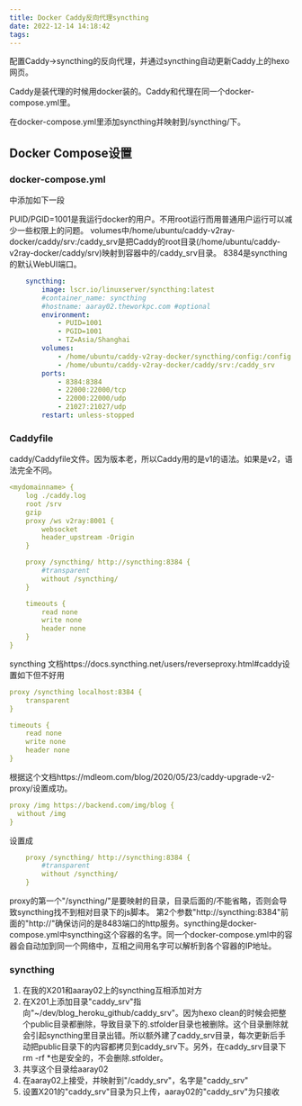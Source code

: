```yaml
---
title: Docker Caddy反向代理syncthing
date: 2022-12-14 14:18:42
tags:
---
```


配置Caddy->syncthing的反向代理，并通过syncthing自动更新Caddy上的hexo网页。

Caddy是装代理的时候用docker装的。Caddy和代理在同一个docker-compose.yml里。

在docker-compose.yml里添加syncthing并映射到/syncthing/下。

## Docker Compose设置

### docker-compose.yml

中添加如下一段

PUID/PGID=1001是我运行docker的用户。不用root运行而用普通用户运行可以减少一些权限上的问题。
volumes中/home/ubuntu/caddy-v2ray-docker/caddy/srv:/caddy_srv是把Caddy的root目录(/home/ubuntu/caddy-v2ray-docker/caddy/srv)映射到容器中的/caddy_srv目录。
8384是syncthing的默认WebUI端口。

```yml
    syncthing:
        image: lscr.io/linuxserver/syncthing:latest
        #container_name: syncthing
        #hostname: aaray02.theworkpc.com #optional
        environment:
            - PUID=1001
            - PGID=1001
            - TZ=Asia/Shanghai
        volumes:
            - /home/ubuntu/caddy-v2ray-docker/syncthing/config:/config
            - /home/ubuntu/caddy-v2ray-docker/caddy/srv:/caddy_srv
        ports:
            - 8384:8384
            - 22000:22000/tcp
            - 22000:22000/udp
            - 21027:21027/udp
        restart: unless-stopped
```

### Caddyfile

caddy/Caddyfile文件。因为版本老，所以Caddy用的是v1的语法。如果是v2，语法完全不同。

```yml
<mydomainname> {
    log ./caddy.log
    root /srv
    gzip
    proxy /ws v2ray:8001 {
        websocket
        header_upstream -Origin
    }

    proxy /syncthing/ http://syncthing:8384 {
        #transparent
        without /syncthing/
    }

    timeouts {
        read none
        write none
        header none
    }
}
```

syncthing 文档https://docs.syncthing.net/users/reverseproxy.html#caddy设置如下但不好用

```yml
proxy /syncthing localhost:8384 {
    transparent
}

timeouts {
    read none
    write none
    header none
}
```

根据这个文档https://mdleom.com/blog/2020/05/23/caddy-upgrade-v2-proxy/设置成功。

```yml
proxy /img https://backend.com/img/blog {
  without /img
}
```

设置成

```yml
    proxy /syncthing/ http://syncthing:8384 {
        #transparent
        without /syncthing/
    }
```

proxy的第一个"/syncthing/"是要映射的目录，目录后面的/不能省略，否则会导致syncthing找不到相对目录下的js脚本。
第2个参数"http://syncthing:8384"前面的"http://"确保访问的是8483端口的http服务。syncthing是docker-compose.yml中syncthing这个容器的名字。同一个docker-compose.yml中的容器会自动加到同一个网络中，互相之间用名字可以解析到各个容器的IP地址。

### syncthing

1. 在我的X201和aaray02上的syncthing互相添加对方
2. 在X201上添加目录"caddy_srv"指向"~/dev/blog_heroku_github/caddy_srv"。因为hexo clean的时候会把整个public目录都删除，导致目录下的.stfolder目录也被删除。这个目录删除就会引起syncthing里目录出错。所以额外建了caddy_srv目录，每次更新后手动把public目录下的内容都拷贝到caddy_srv下。另外，在caddy_srv目录下rm -rf *也是安全的，不会删除.stfolder。
3. 共享这个目录给aaray02
4. 在aaray02上接受，并映射到"/caddy_srv"，名字是"caddy_srv"
5. 设置X201的"caddy_srv"目录为只上传，aaray02的"caddy_srv"为只接收